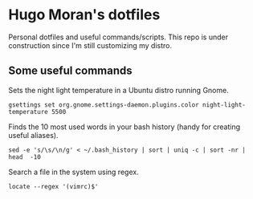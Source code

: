 # Hugo Moran's dotfiles
Personal dotfiles and useful commands/scripts. This repo is under construction since I'm still customizing my distro.

## Some useful commands
Sets the night light temperature in a Ubuntu distro running Gnome.

`gsettings set org.gnome.settings-daemon.plugins.color night-light-temperature 5500`

Finds the 10 most used words in your bash history (handy for creating useful aliases).

`sed -e 's/\s/\n/g' < ~/.bash_history | sort | uniq -c | sort -nr | head  -10`

Search a file in the system using regex.

`locate --regex '(vimrc)$'`
